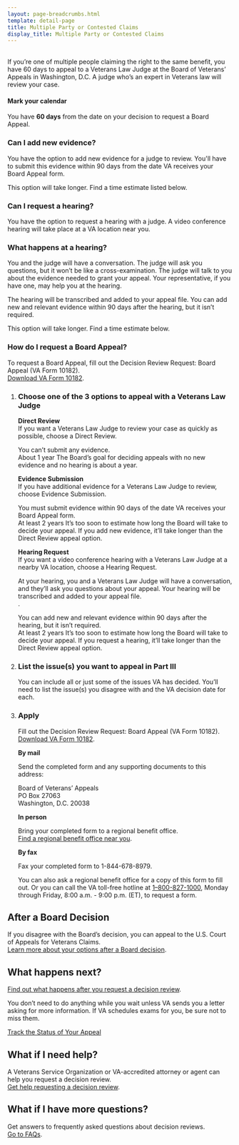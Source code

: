 ```yaml
---
layout: page-breadcrumbs.html
template: detail-page
title: Multiple Party or Contested Claims
display_title: Multiple Party or Contested Claims
---
```

<br>
<div itemprop="description" class="va-introtext">
If you’re one of multiple people claiming the right to the same benefit, you have 60 days to appeal to a Veterans Law Judge at the Board of Veterans’ Appeals in Washington, D.C. A judge who’s an expert in Veterans law will review your case.
</div>

<div class="usa-alert usa-alert-info">
  <div class="usa-alert-body">
    <h4 class="usa-alert-heading">
      Mark your calendar 
    </h4>
    <p class="usa-alert-text">
      You have <b>60 days</b> from the date on your decision to request a Board Appeal. 
    </p>
  </div>
</div>


### Can I add new evidence?

You have the option to add new evidence for a judge to review. You'll have to submit this evidence within 90 days from the date VA receives your Board Appeal form. 

This option will take longer. Find a time estimate listed below. 

### Can I request a hearing?

You have the option to request a hearing with a judge. A video conference hearing will take place at a VA location near you. 

### What happens at a hearing?

You and the judge will have a conversation. The judge will ask you questions, but it won’t be like a cross-examination. The judge will talk to you about the evidence needed to grant your appeal. Your representative, if you have one, may help you at the hearing.

The hearing will be transcribed and added to your appeal file. You can add new and relevant evidence within 90 days after the hearing, but it isn’t required.

This option will take longer. Find a time estimate below.

### How do I request a Board Appeal?

To request a Board Appeal, fill out the Decision Review Request: Board Appeal (VA Form 10182).
<br>
[Download VA Form 10182](/decision-reviews/forms/board-appeal-10182.pdf). 

<ol class="process">
  <li class="process-step list-one">
    
### Choose one of the 3 options to appeal with a Veterans Law Judge

**Direct Review**
<br>
If you want a Veterans Law Judge to review your case as quickly as possible, choose a Direct Review. 
<br>

<div class ="vads-u-display--flex vads-u-margin-y--1">
  <div class="vads-u-flex--auto">
    <span class="heading-level-3 vads-u-margin-right--1p5"><i class="fas fa-ban"></i></span>
  </div>
  <div class="vads-u-flex--1">  
      You can’t submit any evidence.
  </div>
</div>  

<div class="card information">
  <span class="number"><span class="heading-level-3"><i class="far fa-clock vads-u-margin-right--1p5"></i>About 1 year</span></span>
  <span class="description">The Board’s goal for deciding appeals with no new evidence and no hearing is about a year.</span>
</div>

**Evidence Submission**
<br>
If you have additional evidence for a Veterans Law Judge to review, choose Evidence Submission.

<div class ="vads-u-display--flex vads-u-margin-y--1">
  <div class="vads-u-flex--auto">
    <span class="heading-level-3 vads-u-margin-right--1p5"><i class="far fa-copy"></i></span>
  </div>
  <div class="vads-u-flex--1">  
      You must submit evidence within 90 days of the date VA receives your Board Appeal form.
  </div>
</div>  

<div class="card information">
  <span class="number"><span class="heading-level-3"><i class="far fa-clock vads-u-margin-right--1p5"></i>At least 2 years</span></span>
  <span class="description">It’s too soon to estimate how long the Board will take to decide your appeal. If you add new evidence, it’ll take longer than the Direct Review appeal option.
</span>
</div>

**Hearing Request**
<br>
If you want a video conference hearing with a Veterans Law Judge at a nearby VA location, choose a Hearing Request. 

At your hearing, you and a Veterans Law Judge will have a conversation, and they’ll ask you questions about your appeal. Your hearing will be transcribed and added to your appeal file. <br>.

<div class ="vads-u-display--flex vads-u-margin-y--1">
  <div class="vads-u-flex--auto">
    <span class="heading-level-3 vads-u-margin-right--1p5"><i class="far fa-copy"></i></span>
  </div>
  <div class="vads-u-flex--1">  
      You can add new and relevant evidence within 90 days after the hearing, but it isn’t required.
  </div>
</div>  

<div class="card information">
  <span class="number"><span class="heading-level-3"><i class="far fa-clock vads-u-margin-right--1p5"></i>At least 2 years</span></span>
  <span class="description">It’s too soon to estimate how long the Board will take to decide your appeal. If you request a hearing, it’ll take longer than the Direct Review appeal option.
</span>
</div>
</li>

  <li class="process-step list-two">

### List the issue(s) you want to appeal in Part III
You can include all or just some of the issues VA has decided. You’ll need to list the issue(s) you disagree with and the VA decision date for each.

  </li>

  <li class="process-step list-three">

### Apply

Fill out the Decision Review Request: Board Appeal (VA Form 10182).
<br>
[Download VA Form 10182](/decision-reviews/forms/board-appeal-10182.pdf).

**By mail**

Send the completed form and any supporting documents to this address:

<p class="va-address-block">
Board of Veterans’ Appeals<br>
PO Box 27063<br>
Washington, D.C. 20038<br>

**In person**

Bring your completed form to a regional benefit office. 
<br> 
[Find a regional benefit office near you](/find-locations/).

**By fax**

Fax your completed form to 1-844-678-8979.

You can also ask a regional benefit office for a copy of this form to fill out. Or you can call the VA toll-free hotline at <a href="tel:+1phonenumber">1–800-827-1000</a>, Monday through Friday, 8:00 a.m. - 9:00 p.m. (ET), to request a form.
</p>
  </li>
</ol>

## After a Board Decision

If you disagree with the Board’s decision, you can appeal to the U.S. Court of Appeals for Veterans Claims.<br>
[Learn more about your options after a Board decision](/decision-reviews/board-appeal/after-board-appeal-decision/).

## What happens next?

[Find out what happens after you request a decision review](/decision-reviews/after-you-request-review/).

You don’t need to do anything while you wait unless VA sends you a letter asking for more information. If VA schedules exams for you, be sure not to miss them.

<a href="/claim-or-appeal-status/" class="usa-button-primary">Track the Status of Your Appeal</a>

## What if I need help?

A Veterans Service Organization or VA-accredited attorney or agent can help you request a decision review.
<br> 
[Get help requesting a decision review](/decision-reviews/get-help-with-review-request/).

## What if I have more questions?

Get answers to frequently asked questions about decision reviews.
<br>
[Go to FAQs](/decision-reviews/faq/).
